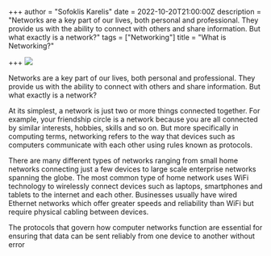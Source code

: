 +++
author = "Sofoklis Karelis"
date = 2022-10-20T21:00:00Z
description = "Networks are a key part of our lives, both personal and professional. They provide us with the ability to connect with others and share information. But what exactly is a network?"
tags = ["Networking"]
title = "What is Networking?"

+++
 ![](/uploads/networking.jpg)

Networks are a key part of our lives, both personal and professional. They provide us with the ability to connect with others and share information. But what exactly is a network?

At its simplest, a network is just two or more things connected together. For example, your friendship circle is a network because you are all connected by similar interests, hobbies, skills and so on. But more specifically in computing terms, networking refers to the way that devices such as computers communicate with each other using rules known as protocols.

There are many different types of networks ranging from small home networks connecting just a few devices to large scale enterprise networks spanning the globe. The most common type of home network uses WiFi technology to wirelessly connect devices such as laptops, smartphones and tablets to the internet and each other. Businesses usually have wired Ethernet networks which offer greater speeds and reliability than WiFi but require physical cabling between devices.

The protocols that govern how computer networks function are essential for ensuring that data can be sent reliably from one device to another without error